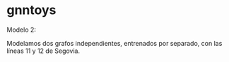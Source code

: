 # gnntoys

Modelo 2:

Modelamos dos grafos independientes, entrenados por separado, con las líneas 11 y 12 de Segovia.



